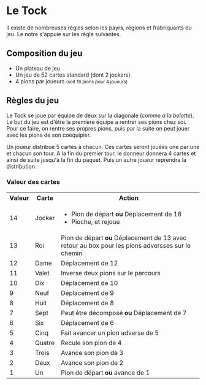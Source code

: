 <h1>Le Tock</h1>

Il existe de nombreuses règles selon les payrs, régions et frabriquants du jeu. Le notre s'appuie sur les règle suivantes.

<h2>Composition du jeu</h2>
<ul>
	<li>Un plateau de jeu</li>
	<li>Un jeu de 52 cartes standard (dont 2 jockers)</li>
	<li>4 pions par joueurs <small>(soit 16 pions pour 4 joueurs)</small></li>
</ul>


<h2>Règles du jeu</h2>

<p>
	Le Tock se joue par équipe de deux sur la diagonale (<i>comme à la belotte</i>). Le but du jeu est d'être la première équipe a rentrer ses pions chez soi. Pour ce faire, on rentre ses propres pions, puis par la suite on peut jouer avec les pions de son coéquipier.
</p>

<p>
	Un joueur distribue 5 cartes à chacun. Ces cartes seront jouées une par une et chacun son tour. A la fin du premier tour, le donneur donnera 4 cartes et ainsi de suite jusqu'à la fin du paquet. Puis un autre joueur reprendra la distribution.
</p>

<p>
	<h3>Valeur des cartes</h3>
	<table>
		<tr>
			<th>Valeur</th>
			<th>Carte</th>
			<th>Action</th>
		</tr>
		<tr>
			<td>14</td>
			<td>Jocker</td>
			<td>
				<ul>
					<li>Pion de départ <b>ou</b> Déplacement de 18</li>
					<li>Pioche, et rejoue</li>
				</ul>
			</td>
		</tr>
		<tr>
			<td>13</td>
			<td>Roi</td>
			<td>Pion de départ <b>ou</b> Déplacement de 13 avec retour au box pour les pions adversses sur le chemin</td>
		</tr>
		<tr>
			<td>12</td>
			<td>Dame</td>
			<td>Déplacement de 12</td>
		</tr>
		<tr>
			<td>11</td>
			<td>Valet</td>
			<td>Inverse deux pions sur le parcours</td>
		</tr>
		<tr>
			<td>10</td>
			<td>Dix</td>
			<td>Déplacement de 10</td>
		</tr>
		<tr>
			<td>9</td>
			<td>Neuf</td>
			<td>Déplacement de 9</td>
		</tr>
		<tr>
			<td>8</td>
			<td>Huit</td>
			<td>Déplacement de 8</td>
		</tr>
		<tr>
			<td>7</td>
			<td>Sept</td>
			<td>Peut être décomposé <b>ou</b> Déplacement de 7</td>
		</tr>
		<tr>
			<td>6</td>
			<td>Six</td>
			<td>Déplacement de 6</td>
		</tr>
		<tr>
			<td>5</td>
			<td>Cinq</td>
			<td>Fait avancer un pion adverse de 5</td>
		</tr>
		<tr>
			<td>4</td>
			<td>Quatre</td>
			<td>Recule son pion de 4</td>
		</tr>
		<tr>
			<td>3</td>
			<td>Trois</td>
			<td>Avance son pion de 3</td>
		</tr>
		<tr>
			<td>2</td>
			<td>Deux</td>
			<td>Avance son pion de 2</td>
		</tr>
		<tr>
			<td>1</td>
			<td>Un</td>
			<td>Pion de départ <b>ou</b> avance de 1</td>
		</tr>
	</table>
</p>


